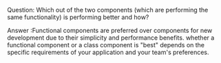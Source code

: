 Question: Which out of the two components (which are performing the same functionality) is performing better and how?

Answer :Functional components are preferred over components for new development due to their simplicity and performance benefits. whether a functional component or a class component is "best" depends on the specific requirements of your application and your team's preferences.
